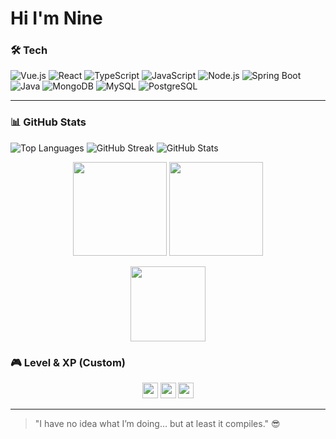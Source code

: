 # Hi I'm Nine

### 🛠️ Tech 

![Vue.js](https://img.shields.io/badge/Vue.js-4FC08D?style=flat-square&logo=vue.js&logoColor=white)
![React](https://img.shields.io/badge/React-61DAFB?style=flat-square&logo=react&logoColor=black)
![TypeScript](https://img.shields.io/badge/TypeScript-3178C6?style=flat-square&logo=typescript&logoColor=white)
![JavaScript](https://img.shields.io/badge/JavaScript-F7DF1E?style=flat-square&logo=javascript&logoColor=black)
![Node.js](https://img.shields.io/badge/Node.js-339933?style=flat-square&logo=node.js&logoColor=white)
![Spring Boot](https://img.shields.io/badge/Spring_Boot-6DB33F?style=flat-square&logo=spring&logoColor=white)
![Java](https://img.shields.io/badge/Java-007396?style=flat-square&logo=java&logoColor=white)
![MongoDB](https://img.shields.io/badge/MongoDB-47A248?style=flat-square&logo=mongodb&logoColor=white)
![MySQL](https://img.shields.io/badge/MySQL-4479A1?style=flat-square&logo=mysql&logoColor=white)
![PostgreSQL](https://img.shields.io/badge/PostgreSQL-4169E1?style=flat-square&logo=postgresql&logoColor=white)

---

### 📊 GitHub Stats
![Top Languages](https://github-readme-stats.vercel.app/api/top-langs/?username=nineard99&layout=compact&theme=radical)
![GitHub Streak](https://github-readme-streak-stats.herokuapp.com/?user=nineard99&theme=radical)
![GitHub Stats](https://github-readme-stats.vercel.app/api?username=nineard99&show_icons=true&hide_border=true&theme=radical)


<p align="center">
  <img height="150em" src="https://github-readme-stats.vercel.app/api?username=nineard99&show_icons=true&hide_border=true&theme=radical" />
  <img height="150em" src="https://github-readme-stats.vercel.app/api/top-langs/?username=nineard99&layout=compact&hide_border=true&theme=radical" />
</p>

<p align="center">
  <img src="https://github-readme-streak-stats.herokuapp.com/?user=nineard99&theme=radical" height="120"/>
</p>

### 🎮 Level & XP (Custom)
<p align="center">
  <img src="https://progress-bar.dev/80/?title=GitHub+Level&suffix=XP&color=ff69b4" height="25"/>
  <img src="https://progress-bar.dev/65/?title=Contributions&suffix=Commits&color=00bfff" height="25"/>
  <img src="https://progress-bar.dev/90/?title=Pull+Requests&suffix=PRs&color=ffa500" height="25"/>
</p>

---

> "I have no idea what I’m doing… but at least it compiles." 😎

